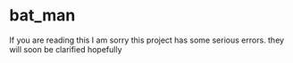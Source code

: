 # bat_man
If you are reading this I am sorry this project has some serious errors. they will soon be clarified hopefully
